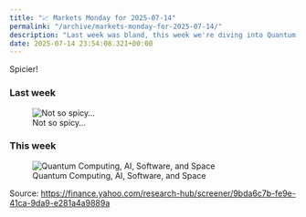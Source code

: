 ```yaml
---
title: "📈 Markets Monday for 2025-07-14"
permalink: "/archive/markets-monday-for-2025-07-14/"
description: "Last week was bland, this week we're diving into Quantum Computing, AI, Software, and Space!"
date: 2025-07-14 23:54:08.321+00:00
---
```


<p>Spicier!</p><h3><strong>Last</strong> week</h3><figure><img src="https://assets.buttondown.email/images/48b3c25b-b488-46ca-b829-7697e1dfbe5c.png?w=960&amp;fit=max" alt="Not so spicy…" draggable="false"><figcaption>Not so spicy…</figcaption></figure><h3>This week</h3><figure><img src="https://assets.buttondown.email/images/2d11e585-bd17-49cc-983d-85cee9c65881.png?w=960&amp;fit=max" alt="Quantum Computing, AI, Software, and Space" draggable="false"><figcaption>Quantum Computing, AI, Software, and Space</figcaption></figure><p>Source: <a target="_blank" rel="noopener noreferrer nofollow" href="https://finance.yahoo.com/research-hub/screener/9bda6c7b-fe9e-41ca-9da9-e281a4a9889a">https://finance.yahoo.com/research-hub/screener/9bda6c7b-fe9e-41ca-9da9-e281a4a9889a</a></p>